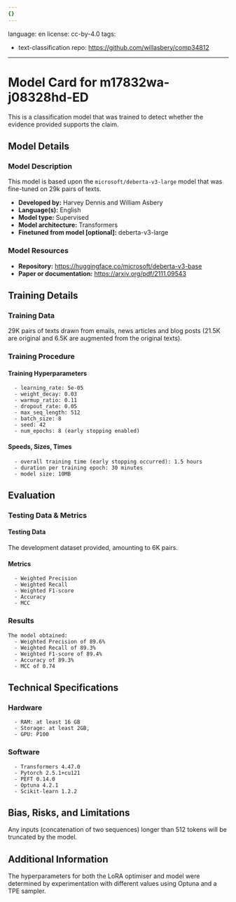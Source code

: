 ```yaml
---
{}
---
```

language: en
license: cc-by-4.0
tags:
- text-classification
repo: https://github.com/willasbery/comp34812

---

# Model Card for m17832wa-j08328hd-ED

<!-- Provide a quick summary of what the model is/does. -->

This is a classification model that was trained to
      detect whether the evidence provided supports the claim.


## Model Details

### Model Description

<!-- Provide a longer summary of what this model is. -->

This model is based upon the `microsoft/deberta-v3-large` model that was fine-tuned
      on 29k pairs of texts.

- **Developed by:** Harvey Dennis and William Asbery
- **Language(s):** English
- **Model type:** Supervised
- **Model architecture:** Transformers
- **Finetuned from model [optional]:** deberta-v3-large

### Model Resources

<!-- Provide links where applicable. -->

- **Repository:** https://huggingface.co/microsoft/deberta-v3-base
- **Paper or documentation:** https://arxiv.org/pdf/2111.09543

## Training Details

### Training Data

<!-- This is a short stub of information on the training data that was used, and documentation related to data pre-processing or additional filtering (if applicable). -->

29K pairs of texts drawn from emails, news articles and blog posts (21.5K are original and 6.5K are augmented from the original texts).

### Training Procedure

<!-- This relates heavily to the Technical Specifications. Content here should link to that section when it is relevant to the training procedure. -->

#### Training Hyperparameters

<!-- This is a summary of the values of hyperparameters used in training the model. -->


      - learning_rate: 5e-05
      - weight_decay: 0.03
      - warmup_ratio: 0.11
      - dropout_rate: 0.05
      - max_seq_length: 512
      - batch_size: 8
      - seed: 42
      - num_epochs: 8 (early stopping enabled)

#### Speeds, Sizes, Times

<!-- This section provides information about how roughly how long it takes to train the model and the size of the resulting model. -->


      - overall training time (early stopping occurred): 1.5 hours
      - duration per training epoch: 30 minutes
      - model size: 10MB

## Evaluation

<!-- This section describes the evaluation protocols and provides the results. -->

### Testing Data & Metrics

#### Testing Data

<!-- This should describe any evaluation data used (e.g., the development/validation set provided). -->

The development dataset provided, amounting to 6K pairs.

#### Metrics

<!-- These are the evaluation metrics being used. -->


      - Weighted Precision
      - Weighted Recall
      - Weighted F1-score
      - Accuracy
      - MCC

### Results


    The model obtained:
      - Weighted Precision of 89.6%
      - Weighted Recall of 89.3%
      - Weighted F1-score of 89.4%
      - Accuracy of 89.3%
      - MCC of 0.74
    

## Technical Specifications

### Hardware


      - RAM: at least 16 GB
      - Storage: at least 2GB,
      - GPU: P100

### Software


      - Transformers 4.47.0
      - Pytorch 2.5.1+cu121
      - PEFT 0.14.0
      - Optuna 4.2.1
      - Scikit-learn 1.2.2
    

## Bias, Risks, and Limitations

<!-- This section is meant to convey both technical and sociotechnical limitations. -->

Any inputs (concatenation of two sequences) longer than
      512 tokens will be truncated by the model.

## Additional Information

<!-- Any other information that would be useful for other people to know. -->

The hyperparameters for both the LoRA optimiser and model were determined by experimentation
      with different values using Optuna and a TPE sampler.

